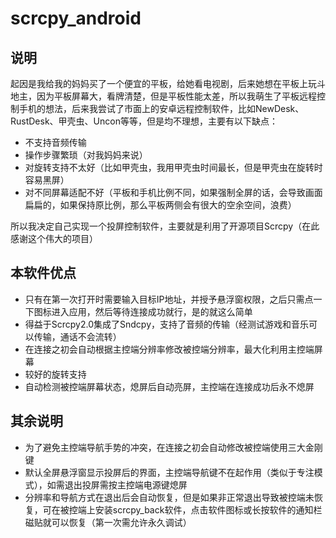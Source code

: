 # scrcpy_android

## 说明

起因是我给我的妈妈买了一个便宜的平板，给她看电视剧，后来她想在平板上玩斗地主，因为平板屏幕大，看牌清楚，但是平板性能太差，所以我萌生了平板远程控制手机的想法，后来我尝试了市面上的安卓远程控制软件，比如NewDesk、RustDesk、甲壳虫、Uncon等等，但是均不理想，主要有以下缺点：

- 不支持音频传输
- 操作步骤繁琐（对我妈妈来说）
- 对旋转支持不太好（比如甲壳虫，我用甲壳虫时间最长，但是甲壳虫在旋转时容易黑屏）
- 对不同屏幕适配不好（平板和手机比例不同，如果强制全屏的话，会导致画面扁扁的，如果保持原比例，那么平板两侧会有很大的空余空间，浪费）

所以我决定自己实现一个投屏控制软件，主要就是利用了开源项目Scrcpy（在此感谢这个伟大的项目）

## 本软件优点

- 只有在第一次打开时需要输入目标IP地址，并授予悬浮窗权限，之后只需点一下图标进入应用，然后等待连接成功就行，是的就这么简单
- 得益于Scrcpy2.0集成了Sndcpy，支持了音频的传输（经测试游戏和音乐可以传输，通话不会流转）
- 在连接之初会自动根据主控端分辨率修改被控端分辨率，最大化利用主控端屏幕
- 较好的旋转支持
- 自动检测被控端屏幕状态，熄屏后自动亮屏，主控端在连接成功后永不熄屏

## 其余说明

- 为了避免主控端导航手势的冲突，在连接之初会自动修改被控端使用三大金刚键
- 默认全屏悬浮窗显示投屏后的界面，主控端导航键不在起作用（类似于专注模式），如需退出投屏需按主控端电源键熄屏
- 分辨率和导航方式在退出后会自动恢复，但是如果非正常退出导致被控端未恢复，可在被控端上安装scrcpy_back软件，点击软件图标或长按软件的通知栏磁贴就可以恢复（第一次需允许永久调试）
